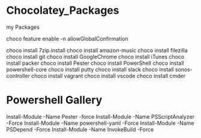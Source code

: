 # Chocolatey_Packages
my Packages

choco feature enable -n allowGlobalConfirmation

choco install 7zip.install 
choco install amazon-music
choco install filezilla
choco install git
choco install GoogleChrome
choco install iTunes
choco install packer
choco install Pester
choco install PowerShell
choco install powershell-core
choco install putty
choco install slack
choco install sonos-controller
choco install vagrant
choco install vscode
choco install cmder

# Powershell Gallery
Install-Module -Name Pester -force
Install-Module -Name PSScriptAnalyzer -Force
Install-Module -Name powershell-yaml -Force
Install-Module -Name PSDepend -Force
Install-Module -Name InvokeBuild -Force
